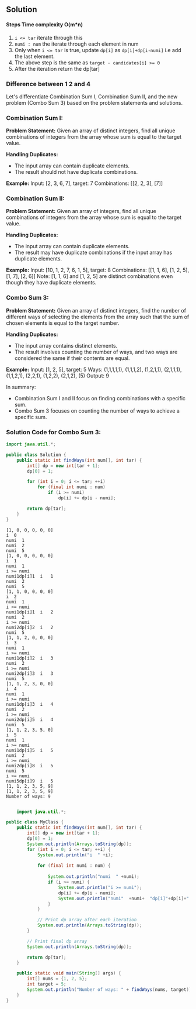 ## Solution

#### Steps Time complexity O(m*n)
1. `i <= tar`  iterate through this
2. `numi : num` the iterate through each element in num
3. Only when `i <= tar` is true, update `dp[i]` as `dp[i]+dp[i-numi]` i.e add the last element.
4. The above step is the same as `target - candidates[i] >= 0`
5. After the iteration return the dp[tar]



### Difference between 1 2 and 4 
Let's differentiate Combination Sum I, Combination Sum II, and the new problem (Combo Sum 3) based on the problem statements and solutions.

### Combination Sum I:

**Problem Statement:**
Given an array of distinct integers, find all unique combinations of integers from the array whose sum is equal to the target value.

**Handling Duplicates:**
- The input array can contain duplicate elements.
- The result should not have duplicate combinations.

**Example:**
Input: [2, 3, 6, 7], target: 7
Combinations: [[2, 2, 3], [7]]

### Combination Sum II:

**Problem Statement:**
Given an array of integers, find all unique combinations of integers from the array whose sum is equal to the target value.

**Handling Duplicates:**
- The input array can contain duplicate elements.
- The result may have duplicate combinations if the input array has duplicate elements.

**Example:**
Input: [10, 1, 2, 7, 6, 1, 5], target: 8
Combinations: [[1, 1, 6], [1, 2, 5], [1, 7], [2, 6]]
Note: [1, 1, 6] and [1, 2, 5] are distinct combinations even though they have duplicate elements.

### Combo Sum 3:

**Problem Statement:**
Given an array of distinct integers, find the number of different ways of selecting the elements from the array such that the sum of chosen elements is equal to the target number.

**Handling Duplicates:**
- The input array contains distinct elements.
- The result involves counting the number of ways, and two ways are considered the same if their contents are equal.

**Example:**
Input: [1, 2, 5], target: 5
Ways: (1,1,1,1,1), (1,1,1,2), (1,2,1,1), (2,1,1,1), (1,1,2,1), (2,2,1), (1,2,2), (2,1,2), (5)
Output: 9

In summary:
- Combination Sum I and II focus on finding combinations with a specific sum.
- Combo Sum 3 focuses on counting the number of ways to achieve a specific sum.

### Solution Code for Combo Sum 3:

```java
import java.util.*;

public class Solution {
    public static int findWays(int num[], int tar) {
        int[] dp = new int[tar + 1];
        dp[0] = 1;

        for (int i = 0; i <= tar; ++i)
            for (final int numi : num)
                if (i >= numi)
                    dp[i] += dp[i - numi];

        return dp[tar];
    }
}
```

```
[1, 0, 0, 0, 0, 0]
i  0
numi  1
numi  2
numi  5
[1, 0, 0, 0, 0, 0]
i  1
numi  1
i >= numi
numi1dp[i]1  i   1
numi  2
numi  5
[1, 1, 0, 0, 0, 0]
i  2
numi  1
i >= numi
numi1dp[i]1  i   2
numi  2
i >= numi
numi2dp[i]2  i   2
numi  5
[1, 1, 2, 0, 0, 0]
i  3
numi  1
i >= numi
numi1dp[i]2  i   3
numi  2
i >= numi
numi2dp[i]3  i   3
numi  5
[1, 1, 2, 3, 0, 0]
i  4
numi  1
i >= numi
numi1dp[i]3  i   4
numi  2
i >= numi
numi2dp[i]5  i   4
numi  5
[1, 1, 2, 3, 5, 0]
i  5
numi  1
i >= numi
numi1dp[i]5  i   5
numi  2
i >= numi
numi2dp[i]8  i   5
numi  5
i >= numi
numi5dp[i]9  i   5
[1, 1, 2, 3, 5, 9]
[1, 1, 2, 3, 5, 9]
Number of ways: 9


```


``` java
    import java.util.*;

public class MyClass {
    public static int findWays(int num[], int tar) {
        int[] dp = new int[tar + 1];
        dp[0] = 1;
        System.out.println(Arrays.toString(dp));
        for (int i = 0; i <= tar; ++i) {
            System.out.println("i  " +i);
            
            for (final int numi : num) {
                
                System.out.println("numi  " +numi);
                if (i >= numi) {
                    System.out.println("i >= numi");
                    dp[i] += dp[i - numi];
                    System.out.println("numi"  +numi+  "dp[i]"+dp[i]+"  i   "+i);
                }
            }

            // Print dp array after each iteration
            System.out.println(Arrays.toString(dp));
        }

        // Print final dp array
        System.out.println(Arrays.toString(dp));

        return dp[tar];
    }

    public static void main(String[] args) {
        int[] nums = {1, 2, 5};
        int target = 5;
        System.out.println("Number of ways: " + findWays(nums, target));
    }
}


```
